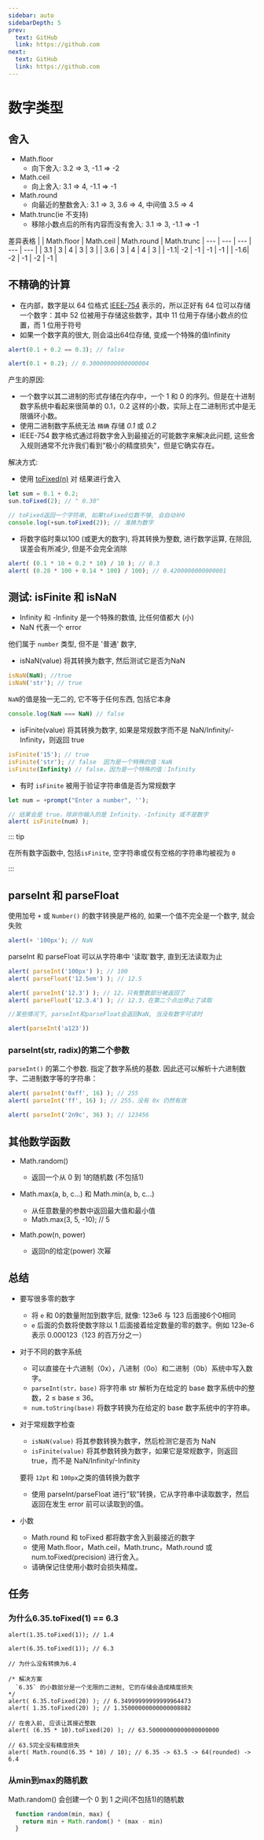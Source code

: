 ```yaml
---
sidebar: auto
sidebarDepth: 5
prev:
  text: GitHub
  link: https://github.com
next:
  text: GitHub
  link: https://github.com
---
```

# 数字类型

## 舍入
  * Math.floor
    - 向下舍入: 3.2 => 3, -1.1 => -2
  * Math.ceil
    - 向上舍入: 3.1 => 4, -1.1 => -1
  * Math.round
    - 向最近的整数舍入: 3.1 => 3, 3.6 => 4, 中间值 3.5 => 4
  * Math.trunc(ie 不支持)
    - 移除小数点后的所有内容而没有舍入: 3.1 => 3, -1.1 => -1

差异表格
|  | Math.floor | Math.ceil | Math.round | Math.trunc
| --- | --- | --- | --- |  --- |
| 3.1 | 3 | 4 | 3 | 3 | 
| 3.6 | 3 | 4 | 4 | 3 | 
| -1.1| -2 | -1 | -1 | -1 |
| -1.6| -2 | -1  | -2 | -1 |

## 不精确的计算
 * 在内部，数字是以 64 位格式 [IEEE-754](http://en.wikipedia.org/wiki/IEEE_754)  表示的，所以正好有 64 位可以存储一个数字：其中 52 位被用于存储这些数字，其中 11 位用于存储小数点的位置，而 1 位用于符号
 * 如果一个数字真的很大, 则会溢出64位存储, 变成一个特殊的值Infinity

 ```javascript
 alert(0.1 + 0.2 == 0.3); // false 

 alert(0.1 + 0.2); // 0.30000000000000004
 ```

产生的原因:
-  一个数字以其二进制的形式存储在内存中，一个 1 和 0 的序列。但是在十进制数字系统中看起来很简单的 0.1，0.2 这样的小数，实际上在二进制形式中是无限循环小数。
- 使用二进制数字系统无法 `精确` 存储 _0.1_ 或 _0.2_
- IEEE-754 数字格式通过将数字舍入到最接近的可能数字来解决此问题, 这些舍入规则通常不允许我们看到“极小的精度损失”，但是它确实存在。

解决方式:
* 使用 [toFixed(n)](https://developer.mozilla.org/en-US/docs/Web/JavaScript/Reference/Global_Objects/Number/toFixed) 对 结果进行舍入

```javascript
let sum = 0.1 + 0.2;
sun.toFixed(2); // " 0.30"

// toFixed返回一个字符串, 如果toFixed位数不够, 会自动补0
console.log(+sun.toFixed(2)); // 准换为数字
```

* 将数字临时乘以100 (或更大的数字), 将其转换为整数, 进行数学运算, 在除回, 误差会有所减少, 但是不会完全消除

```javascript
alert( (0.1 * 10 + 0.2 * 10) / 10 ); // 0.3
alert( (0.28 * 100 + 0.14 * 100) / 100); // 0.4200000000000001
```

## 测试: isFinite 和 isNaN
- Infinity 和 -Infinity 是一个特殊的数值, 比任何值都大 (小)
- NaN 代表一个 error

他们属于 `number` 类型, 但不是 '普通' 数字, 

* isNaN(value) 将其转换为数字, 然后测试它是否为NaN

```javascript
isNaN(NaN); //true
isNaN('str'); // true
```

`NaN`的值是独一无二的, 它不等于任何东西, 包括它本身
```javascript
console.log(NaN === NaN) // false
```
* isFinite(value) 将其转换为数字, 如果是常规数字而不是 NaN/Infinity/-Infinity，则返回 true

```javascript
isFinite('15'); // true
isFinite('str'); // false  因为是一个特殊的值：NaN
isFinite(Infinity) // false，因为是一个特殊的值：Infinity
```

* 有时 `isFinite` 被用于验证字符串值是否为常规数字

```javascript
let num = +prompt("Enter a number", '');

// 结果会是 true，除非你输入的是 Infinity、-Infinity 或不是数字
alert( isFinite(num) );
```

::: tip 

在所有数字函数中, 包括`isFinite`, 空字符串或仅有空格的字符串均被视为 `0`

:::

## parseInt 和 parseFloat

使用加号 `+` 或 `Number()` 的数字转换是严格的, 如果一个值不完全是一个数字, 就会失败

```javascript
alert(+ '100px'); // NaN
```

parseInt 和 parseFloat 可以从字符串中 '读取'数字, 直到无法读取为止
```javascript
alert( parseInt('100px') ); // 100
alert( parseFloat('12.5em') ); // 12.5

alert( parseInt('12.3') ); // 12，只有整数部分被返回了
alert( parseFloat('12.3.4') ); // 12.3，在第二个点出停止了读取

//某些情况下, parseInt和parseFloat会返回NaN, 当没有数字可读时

alert(parseInt('a123'))
```

### parseInt(str, radix)的第二个参数
`parseInt()` 的第二个参数. 指定了数字系统的基数. 因此还可以解析十六进制数字、二进制数字等的字符串：
```javascript
alert( parseInt('0xff', 16) ); // 255
alert( parseInt('ff', 16) ); // 255，没有 0x 仍然有效

alert( parseInt('2n9c', 36) ); // 123456
```

## 其他数学函数

* Math.random()
  - 返回一个从 0 到 1的随机数 (不包括1)

* Math.max(a, b, c...) 和 Math.min(a, b, c...)
  - 从任意数量的参数中返回最大值和最小值
  - Math.max(3, 5, -10); // 5

* Math.pow(n, power)
  - 返回n的给定(power) 次幂

## 总结
  * 要写很多零的数字
    - 将 `e` 和 0的数量附加到数字后, 就像: 123e6 与 123 后面接6个0相同
    - `e` 后面的负数将使数字除以 1 后面接着给定数量的零的数字。例如 123e-6 表示 0.000123（123 的百万分之一）
  * 对于不同的数字系统
    - 可以直接在十六进制（0x），八进制（0o）和二进制（0b）系统中写入数字。
    - `parseInt(str，base)` 将字符串 str 解析为在给定的 base 数字系统中的整数，2 ≤ base ≤ 36。
    - `num.toString(base)` 将数字转换为在给定的 base 数字系统中的字符串。
  * 对于常规数字检查
    - `isNaN(value)` 将其参数转换为数字，然后检测它是否为 NaN
    - `isFinite(value)` 将其参数转换为数字，如果它是常规数字，则返回 true，而不是 NaN/Infinity/-Infinity

    要将 `12pt` 和 `100px`之类的值转换为数字
    - 使用 parseInt/parseFloat 进行“软”转换，它从字符串中读取数字，然后返回在发生 error 前可以读取到的值。
  * 小数
    - Math.round 和 toFixed 都将数字舍入到最接近的数字
    - 使用 Math.floor，Math.ceil，Math.trunc，Math.round 或 num.toFixed(precision) 进行舍入。
    - 请确保记住使用小数时会损失精度。

## 任务

### 为什么6.35.toFixed(1) == 6.3
```javascript{7-9,13}
alert(1.35.toFixed(1)); // 1.4

alert(6.35.toFixed(1)); // 6.3

// 为什么没有转换为6.4

/* 解决方案
  `6.35` 的小数部分是一个无限的二进制, 它的存储会造成精度损失
*/
alert( 6.35.toFixed(20) ); // 6.34999999999999964473
alert( 1.35.toFixed(20) ); // 1.35000000000000008882

// 在舍入前, 应该让其接近整数
alert( (6.35 * 10).toFixed(20) ); // 63.50000000000000000000

// 63.5完全没有精度损失
alert( Math.round(6.35 * 10) / 10); // 6.35 -> 63.5 -> 64(rounded) -> 6.4
```



### 从min到max的随机数
Math.random() 会创建一个 0 到 1 之间(不包括1)的随机数
```javascript
  function random(min, max) {
    return min + Math.random() * (max - min)
  }
```